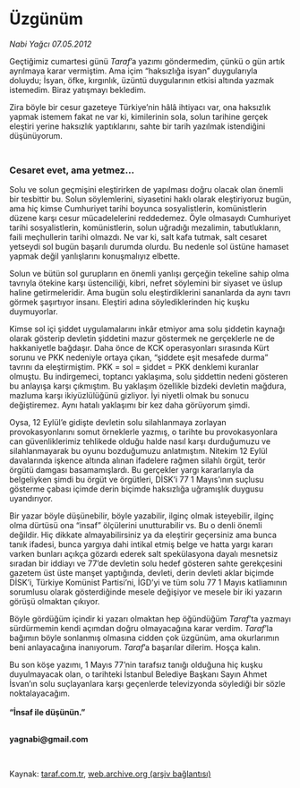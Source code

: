 # Üzgünüm

*Nabi Yağcı 07.05.2012*

<div class="yazi"><p>Geçtiğimiz cumartesi günü <i>Taraf</i>’a yazımı göndermedim, çünkü o gün artık ayrılmaya karar vermiştim. Ama içim “haksızlığa isyan” duygularıyla doluydu; İsyan, öfke, kırgınlık, üzüntü duygularının etkisi altında yazmak istemedim. Biraz yatışmayı bekledim. </p>
<p>Zira böyle bir cesur gazeteye Türkiye’nin hâlâ ihtiyacı var, ona haksızlık yapmak istemem fakat ne var ki, kimilerinin sola, solun tarihine gerçek eleştiri yerine haksızlık yaptıklarını, sahte bir tarih yazılmak istendiğini düşünüyorum. </p>
<h3><br/>Cesaret evet, ama yetmez… </h3>
<p>Solu ve solun geçmişini eleştirirken de yapılması doğru olacak olan önemli bir tesbittir bu. Solun söylemlerini, siyasetini haklı olarak eleştiriyoruz bugün, ama hiç kimse Cumhuriyet tarihi boyunca sosyalistlerin, komünistlerin düzene karşı cesur mücadelelerini reddedemez. Öyle olmasaydı Cumhuriyet tarihi sosyalistlerin, komünistlerin, solun uğradığı mezalimin, tabutlukların, faili meçhullerin tarihi olmazdı. Ne var ki, salt kafa tutmak, salt cesaret yetseydi sol bugün başarılı durumda olurdu. Bu nedenle sol üstüne hamaset yapmak değil yanlışlarını konuşmalıyız elbette. </p>
<p>Solun ve bütün sol gurupların en önemli yanlışı gerçeğin tekeline sahip olma tavrıyla ötekine karşı üstenciliği, kibri, nefret söylemini bir siyaset ve üslup haline getirmeleridir. Ama bugün solu eleştirdiklerini sananlarda da aynı tavrı görmek şaşırtıyor insanı. Eleştiri adına söylediklerinden hiç kuşku duymuyorlar. </p>
<p>Kimse sol içi şiddet uygulamalarını inkâr etmiyor ama solu şiddetin kaynağı olarak gösterip devletin şiddetini mazur göstermek ne gerçeklerle ne de hakkaniyetle bağdaşır. Daha önce de KCK operasyonları sırasında Kürt sorunu ve PKK nedeniyle ortaya çıkan, “şiddete eşit mesafede durma” tavrını da eleştirmiştim. PKK = sol = şiddet = PKK denklemi kuranlar olmuştu. Bu indirgemeci, toptancı yaklaşıma, solu şiddettin nedeni gösteren bu anlayışa karşı çıkmıştım. Bu yaklaşım özellikle bizdeki devletin mağdura, mazluma karşı ikiyüzlülüğünü gizliyor. İyi niyetli olmak bu sonucu değiştiremez. Aynı hatalı yaklaşımı bir kez daha görüyorum şimdi. </p>
<p>Oysa, 12 Eylül’e gidişte devletin solu silahlanmaya zorlayan provokasyonlarını somut örneklerle yazmış, o tarihte bu provokasyonlara can güvenliklerimiz tehlikede olduğu halde nasıl karşı durduğumuzu ve silahlanmayarak bu oyunu bozduğumuzu anlatmıştım. Nitekim 12 Eylül davalarında işkence altında alınan ifadelere rağmen silahlı örgüt, terör örgütü damgası basamamışlardı. Bu gerçekler yargı kararlarıyla da belgeliyken şimdi bu örgüt ve örgütleri, DİSK’i 77 1 Mayıs’ının suçlusu gösterme çabası içimde derin biçimde haksızlığa uğramışlık duygusu uyandırıyor. </p>
<p>Bir yazar böyle düşünebilir, böyle yazabilir, ilginç olmak isteyebilir, ilginç olma dürtüsü ona “insaf” ölçülerini unutturabilir vs. Bu o denli önemli değildir. Hiç dikkate almayabilirsiniz ya da eleştirir geçersiniz ama bunca tanık ifadesi, bunca yargıya dahi intikal etmiş belge ve hatta yargı kararı varken bunları açıkça gözardı ederek salt spekülasyona dayalı mesnetsiz sıradan bir iddiayı ve 77’de devletin solu hedef gösteren sahte gerekçesini gazetem üst üste manşet yaptığında, devleti, derin devleti aklar biçimde DİSK’i, Türkiye Komünist Partisi’ni, İGD’yi ve tüm solu 77 1 Mayıs katliamının sorumlusu olarak gösterdiğinde mesele değişiyor ve mesele bir iki yazarın görüşü olmaktan çıkıyor.</p>
<p>Böyle gördüğüm içindir ki yazarı olmaktan hep öğündüğüm <i>Taraf</i>’ta yazmayı sürdürmemin kendi açımdan doğru olmayacağına karar verdim. <i>Taraf</i>’la bağımın böyle sonlanmış olmasına cidden çok üzgünüm, ama okurlarımın beni anlayacağına inanıyorum. <i>Taraf</i>’a başarılar dilerim. Hoşça kalın. </p>
<p>Bu son köşe yazımı, 1 Mayıs 77’nin tarafsız tanığı olduğuna hiç kuşku duyulmayacak olan, o tarihteki İstanbul Belediye Başkanı Sayın Ahmet İsvan’ın solu suçlayanlara karşı geçenlerde televizyonda söylediği bir sözle noktalayacağım.<br/><br/><b>“İnsaf ile düşünün.”</b></p>
<p><b><br/>yagnabi@gmail.com</b></p>
<p><b> </b></p>
</div>

Kaynak: [taraf.com.tr](http://www.taraf.com.tr/nabi-yagci/makale-uzgunum.htm), [web.archive.org (arşiv bağlantısı)](http://web.archive.org/web/20131107083942/http://www.taraf.com.tr/nabi-yagci/makale-uzgunum.htm)
